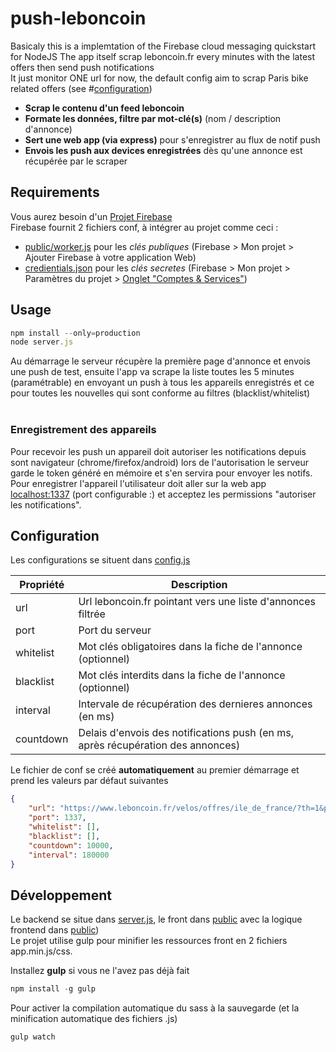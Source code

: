 # push-leboncoin
Basicaly this is a implemtation of the Firebase cloud messaging quickstart for NodeJS<bt>
The app itself scrap leboncoin.fr every minutes with the latest offers then send push notifications<br>
It just monitor ONE url for now, the default config aim to scrap Paris bike related offers (see #[configuration](#user-content-configuration))<br>

- **Scrap le contenu d'un feed leboncoin**
- **Formate les données, filtre par mot-clé(s)** (nom / description d'annonce)
- **Sert une web app (via express)** pour s'enregistrer au flux de notif push
- **Envois les push aux devices enregistrées** dès qu'une annonce est récupérée par le scraper

## Requirements
Vous aurez besoin d'un [Projet Firebase](https://console.firebase.google.com/u/0/)<br>
Firebase fournit 2 fichiers conf, à intégrer au projet comme ceci :<br>
- [public/worker.js](public/worker.js) pour les *clés publiques* (Firebase > Mon projet > Ajouter Firebase à votre application Web)
- [credientials.json](credientials.json) pour les *clés secretes* (Firebase > Mon projet > Paramètres du projet > [Onglet "Comptes & Services"](https://console.firebase.google.com/u/0/project/le_nom_de_ton_projet_ici/settings/serviceaccounts/adminsdk))

## Usage
```js
npm install --only=production
node server.js
```
Au démarrage le serveur récupère la première page d'annonce et envois une push de test, ensuite l'app va scrape la liste toutes les 5 minutes (paramétrable) en envoyant un push à tous les appareils enregistrés et ce pour toutes les nouvelles qui sont conforme au filtres (blacklist/whitelist)<br><br>

### Enregistrement des appareils
Pour recevoir les push un appareil doit autoriser les notifications depuis sont navigateur (chrome/firefox/android) lors de l'autorisation le serveur garde le token généré en mémoire et s'en servira pour envoyer les notifs.
Pour enregistrer l'appareil l'utilisateur doit aller sur la web app [localhost:1337](http://localhost:1337) (port configurable :) et acceptez les permissions "autoriser les notifications".

## Configuration
Les configurations se situent dans [config.js](config.js)

| Propriété | Description |
| ------ | ------ |
| url | Url leboncoin.fr pointant vers une liste d'annonces filtrée |
| port | Port du serveur |
| whitelist | Mot clés obligatoires dans la fiche de l'annonce (optionnel) |
| blacklist | Mot clés interdits dans la fiche de l'annonce (optionnel) |
| interval | Intervale de récupération des dernieres annonces (en ms) |
| countdown | Delais d'envois des notifications push (en ms, après récupération des annonces) |

Le fichier de conf se créé **automatiquement** au premier démarrage et prend les valeurs par défaut suivantes
```json
{
	"url": "https://www.leboncoin.fr/velos/offres/ile_de_france/?th=1&ps=6&pe=12",
	"port": 1337,
	"whitelist": [],
	"blacklist": [],
	"countdown": 10000,
	"interval": 180000
}
```

## Développement
Le backend se situe dans [server.js](server.js), le front dans [public](public/) avec la logique frontend dans [public](public/vendor/app.js))<br>
Le projet utilise gulp pour minifier les ressources front en 2 fichiers app.min.js/css.<br>

Installez **gulp** si vous ne l'avez pas déjà fait<br>
```js
npm install -g gulp
```

Pour activer la compilation automatique du sass à la sauvegarde (et la minification automatique des fichiers .js)
```js
gulp watch
```
